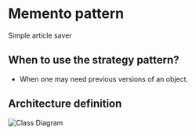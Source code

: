 # Memento pattern

Simple article saver

## When to use the strategy pattern?

* When one may need previous versions of an object.

## Architecture definition
![Class Diagram](https://i.imgur.com/8TdCH3C.png)
